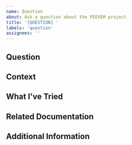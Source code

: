 ```yaml
---
name: Question
about: Ask a question about the PEEVEM project
title: '[QUESTION] '
labels: 'question'
assignees: ''
---
```


## Question

<!-- Clearly state your question -->

## Context

<!-- Provide any relevant context to help others understand your question better -->

## What I've Tried

<!-- Describe what you've already tried to find the answer -->

## Related Documentation

<!-- Reference any documentation you've already consulted -->

## Additional Information

<!-- Any other information that might be helpful -->
